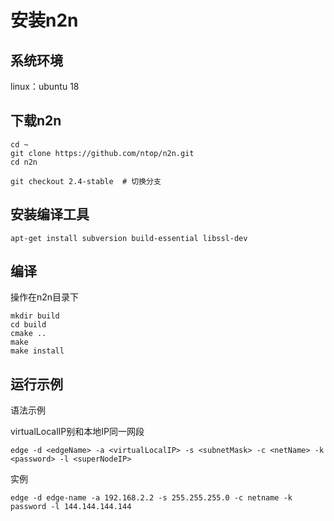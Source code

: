 # 安装n2n

## 系统环境

linux：ubuntu 18

## 下载n2n

``` shell
cd ~
git clone https://github.com/ntop/n2n.git
cd n2n

git checkout 2.4-stable  # 切换分支
```

## 安装编译工具

``` shell
apt-get install subversion build-essential libssl-dev
```

## 编译

操作在n2n目录下

``` shell
mkdir build
cd build
cmake ..
make
make install
```

## 运行示例

语法示例

virtualLocalIP别和本地IP同一网段

``` shell
edge -d <edgeName> -a <virtualLocalIP> -s <subnetMask> -c <netName> -k <password> -l <superNodeIP>
```

实例

``` shell
edge -d edge-name -a 192.168.2.2 -s 255.255.255.0 -c netname -k password -l 144.144.144.144
```